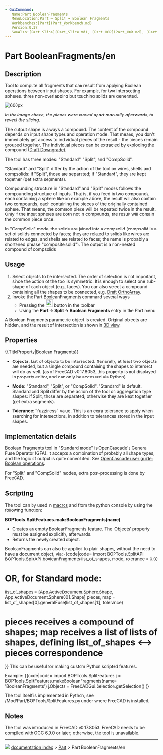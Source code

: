 ```yaml
---
- GuiCommand:
   Name:Part BooleanFragments
   MenuLocation:Part → Split → Boolean Fragments
   Workbenches:[Part](Part_Workbench.md)
   Version:0.17
   SeeAlso:[Part Slice](Part_Slice.md), [Part XOR](Part_XOR.md), [Part Join features](Part_CompJoinFeatures.md), [Part Boolean](Part_Boolean.md)
---
```


# Part BooleanFragments/en

## Description

Tool to compute all fragments that can result from applying Boolean operations between input shapes. For example, for two intersecting spheres, three non-overlapping but touching solids are generated.

![600px](images/Part_BooleanFragments_Demo.png)



*In the image above, the pieces were moved apart manually afterwards, to reveal the slicing.*

The output shape is always a compound. The content of the compound depends on input shape types and operation mode. That means, you don\'t immediately get access to individual pieces of the result - the pieces remain grouped together. The individual pieces can be extracted by exploding the compound ([Draft Downgrade](Draft_Downgrade.md)).

The tool has three modes: \"Standard\", \"Split\", and \"CompSolid\".

\"Standard\" and \"Split\" differ by the action of the tool on wires, shells and compsolids: if \"Split\", those are separated; if \"Standard\", they are kept together (get extra segments).

Compounding structure in \"Standard\" and \"Split\" modes follows the compounding structure of inputs. That is, if you feed in two compounds, each containing a sphere like on example above, the result will also contain two compounds, each containing the pieces of the originally contained sphere. That means, the common piece will be repeated twice in the result. Only if the input spheres are both not in compounds, the result will contain the common piece once.

In \"CompSolid\" mode, the solids are joined into a compsolid (compsolid is a set of solids connected by faces; they are related to solids like wires are related to edges, and shells are related to faces; the name is probably a shortened phrase \"composite solid\"). The output is a non-nested compound of compsolids

## Usage

1.  Select objects to be intersected.
    The order of selection is not important, since the action of the tool is symmetric. It is enough to select one sub-shape of each object (e.g., faces). You can also select a compound containing all the shapes to be connected, e.g. [Draft OrthoArray](Draft_OrthoArray.md).
2.  Invoke the Part BooleanFragments command several ways:
    -   Pressing the <img alt="" src=images/Part_BooleanFragments.svg  style="width:24px;"> button in the toolbar
    -   Using the **Part → Split → Boolean Fragments** entry in the Part menu

A Boolean Fragments parametric object is created. Original objects are hidden, and the result of intersection is shown in [3D view](3D_view.md).

## Properties


{{TitleProperty|Boolean Fragments}}

-    **Objects**: List of objects to be intersected. Generally, at least two objects are needed, but a single compound containing the shapes to intersect will do as well. (as of FreeCAD v0.17.8053, this property is not displayed in property editor, and can only be accessed via Python).

-    **Mode**: \"Standard\", \"Split\", or \"CompSolid\". \"Standard\" is default. Standard and Split differ by the action of the tool on aggregation type shapes: if Split, those are separated; otherwise they are kept together (get extra segments).

-    **Tolerance**: \"fuzziness\" value. This is an extra tolerance to apply when searching for intersections, in addition to tolerances stored in the input shapes.

## Implementation details 

Boolean Fragments tool in \"Standard mode\" is OpenCascade\'s General Fuse Operator (GFA). It accepts a combination of probably all shape types, and the logic of output is quite convoluted. See [OpenCascade user guide: Boolean operations](https://www.opencascade.com/doc/occt-7.0.0/overview/html/occt_user_guides__boolean_operations.html).

For \"Split\" and \"CompSolid\" modes, extra post-processing is done by FreeCAD.

## Scripting

The tool can by used in [macros](macros.md) and from the python console by using the following function:

**BOPTools.SplitFeatures.makeBooleanFragments(name)**

-   Creates an empty BooleanFragments feature. The \'Objects\' property must be assigned explicitly, afterwards.
-   Returns the newly created object.

BooleanFragments can also be applied to plain shapes, without the need to have a document object, via: {{code|code=
import BOPTools.SplitAPI
BOPTools.SplitAPI.booleanFragments(list_of_shapes, mode, tolerance = 0.0)

# OR, for Standard mode:

list_of_shapes = [App.ActiveDocument.Sphere.Shape, App.ActiveDocument.Sphere001.Shape]
pieces, map = list_of_shapes[0].generalFuse(list_of_shapes[1:], tolerance)
# pieces receives a compound of shapes; map receives a list of lists of shapes, defining list_of_shapes <--> pieces correspondence 
}} This can be useful for making custom Python scripted features.

Example: {{code|code=
import BOPTools.SplitFeatures
j = BOPTools.SplitFeatures.makeBooleanFragments(name= 'BooleanFragments')
j.Objects = FreeCADGui.Selection.getSelection() 
}}

The tool itself is implemented in Python, see /Mod/Part/BOPTools/SplitFeatures.py under where FreeCAD is installed.

## Notes

The tool was introduced in FreeCAD v0.17.8053. FreeCAD needs to be compiled with OCC 6.9.0 or later; otherwise, the tool is unavailable.



---
![](images/Right_arrow.png) [documentation index](../README.md) > [Part](Part_Workbench.md) > Part BooleanFragments/en
